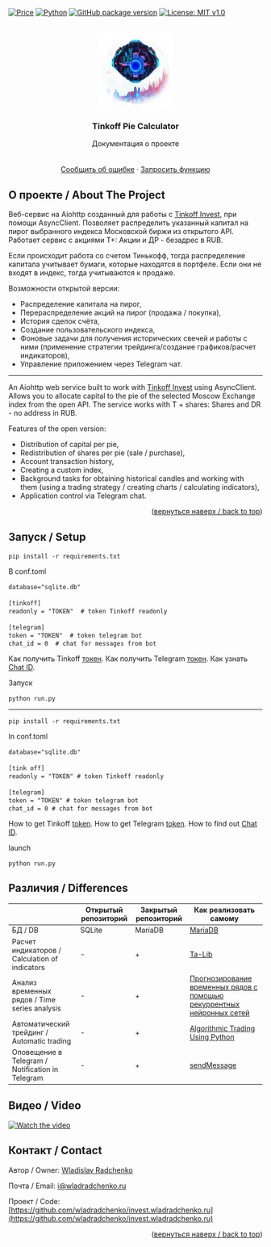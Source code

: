 [![Price](https://img.shields.io/badge/price-FREE-0098f7.svg)](https://github.com/wladradchenko/invest.wladradchenko.ru/blob/main/LICENSE)
[![Python](https://img.shields.io/pypi/pyversions/aiohttp.svg)](https://badge.fury.io/py/aiohttp)
[![GitHub package version](https://img.shields.io/github/v/release/wladradchenko/invest.wladradchenko.ru?display_name=tag&sort=semver)](https://github.com/wladradchenko/invest.wladradchenko.ru)
[![License: MIT v1.0](https://img.shields.io/badge/license-MIT-blue.svg)](https://github.com/wladradchenko/invest.wladradchenko.ru/blob/main/LICENSE)

<div id="top"></div>

<br />
<div align="center">
  <a href="https://github.com/wladradchenko/invest.wladradchenko.ru">
    <img src="logo/main.png" alt="Logo" width="150" height="150">
  </a>

  <h3 align="center">Tinkoff Pie Calculator</h3>

  <p align="center">
    Документация о проекте
    <br/>
    <br/>
    <br/>
    <a href="https://github.com/wladradchenko/invest.wladradchenko.ru/issues">Сообщить об ошибке</a>
    ·
    <a href="https://github.com/wladradchenko/invest.wladradchenko.ru/issues">Запросить функцию</a>
  </p>
</div>


<!-- ABOUT THE PROJECT -->
## О проекте / About The Project

Веб-сервис на Aiohttp созданный для работы с [Tinkoff Invest](https://github.com/Tinkoff/invest-python), при помощи AsyncClient.
Позволяет распределить указанный капитал на пирог выбранного индекса Московской биржи из открытого API. Работает сервис с акциями Т+: Акции и ДР - безадрес в RUB.

Если происходит работа со счетом Тинькофф, тогда распределение капитала учитывает бумаги, которые находятся в портфеле. Если они не входят в индекс, тогда учитываются к продаже.

Возможности открытой версии:
* Распределение капитала на пирог,
* Перераспределение акций на пирог (продажа / покупка),
* История сделок счёта,
* Создание пользовательского индекса,
* Фоновые задачи для получения исторических свечей и работы с ними (применение стратегии трейдинга/создание графиков/расчет индикаторов),
* Управление приложением через Telegram чат.

<hr>

An Aiohttp web service built to work with [Tinkoff Invest](https://github.com/Tinkoff/invest-python) using AsyncClient.
Allows you to allocate capital to the pie of the selected Moscow Exchange index from the open API. The service works with T + shares: Shares and DR - no address in RUB.

Features of the open version:
* Distribution of capital per pie,
* Redistribution of shares per pie (sale / purchase),
* Account transaction history,
* Creating a custom index,
* Background tasks for obtaining historical candles and working with them (using a trading strategy / creating charts / calculating indicators),
* Application control via Telegram chat.

<p align="right">(<a href="#top">вернуться наверх / back to top</a>)</p>

<!-- FEATURES -->
## Запуск / Setup

```
pip install -r requirements.txt
```

В conf.toml
```
database="sqlite.db"

[tinkoff]
readonly = "TOKEN"  # token Tinkoff readonly

[telegram]
token = "TOKEN"  # token telegram bot
chat_id = 0  # chat for messages from bot
```

Как получить Tinkoff [токен](https://tinkoff.github.io/investAPI/token/).
Как получить Telegram [токен](https://core.telegram.org/bots/api#authorizing-your-bot).
Как узнать [Chat ID](https://core.telegram.org/bots/api#getchatmember).

Запуск
```
python run.py
```

<hr>

```
pip install -r requirements.txt
```

In conf.toml
```
database="sqlite.db"

[tink off]
readonly = "TOKEN" # token Tinkoff readonly

[telegram]
token = "TOKEN" # token telegram bot
chat_id = 0 # chat for messages from bot
```

How to get Tinkoff [token](https://tinkoff.github.io/investAPI/token/).
How to get Telegram [token](https://core.telegram.org/bots/api#authorizing-your-bot).
How to find out [Chat ID](https://core.telegram.org/bots/api#getchatmember).

launch
```
python run.py
```

<!-- DIFFERENCES -->
## Различия / Differences

| | Открытый репозиторий | Закрытый репозиторий | Как реализовать самому |
| ------------- | ------------- | ------------- | ------------- |
| БД / DB  | SQLite  | MariaDB  | [MariaDB](https://github.com/aio-libs/aiomysql) |
| Расчет индикаторов / Calculation of indicators | -  | + | [Ta-Lib](https://github.com/TA-Lib/ta-lib-python) |
| Анализ временных рядов / Time series analysis | -  | + | [Прогнозирование временных рядов с помощью рекуррентных нейронных сетей](https://habr.com/ru/post/495884/) |
| Автоматический трейдинг / Automatic trading | -  | + | [Algorithmic Trading Using Python](https://www.youtube.com/watch?v=xfzGZB4HhEE) |
| Оповещение в Telegram / Notification in Telegram | -  | + | [sendMessage](https://core.telegram.org/bots/api#sendmessage) |

<!-- VIDEO -->
## Видео / Video

[![Watch the video](https://img.youtube.com/vi/KvgMHC8Wfgk/maxresdefault.jpg)](https://youtu.be/KvgMHC8Wfgk)

<!-- CONTACT -->
## Контакт / Contact

Автор / Owner: [Wladislav Radchenko](https://github.com/wladradchenko/)

Почта / Email: [i@wladradchenko.ru](i@wladradchenko.ru)

Проект / Code: [https://github.com/wladradchenko/invest.wladradchenko.ru](https://github.com/wladradchenko/invest.wladradchenko.ru)

<p align="right">(<a href="#top">вернуться наверх / back to top</a>)</p>
